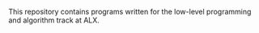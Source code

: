 This repository contains programs written for the low-level programming and algorithm track at ALX.


